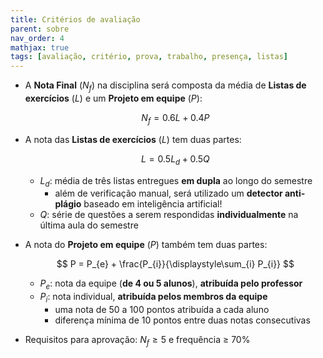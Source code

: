 ```yaml
---
title: Critérios de avaliação
parent: sobre
nav_order: 4
mathjax: true
tags: [avaliação, critério, prova, trabalho, presença, listas]
---
```


- A **Nota Final** ($N_{f}$) na disciplina será composta da média de **Listas de exercícios** ($L$) e um **Projeto em equipe** ($P$):

    $$ N_{f} = 0.6 L + 0.4 P $$
- A nota das **Listas de exercícios** ($L$) tem duas partes:

    $$ L = 0.5 L_{d} + 0.5 Q $$

  - $L_{d}$: média de três listas entregues **em dupla** ao longo do semestre
    - além de verificação manual, será utilizado um **detector anti-plágio** baseado em inteligência artificial!
  - $Q$:  série de questões a serem respondidas **individualmente** na última aula do semestre
- A nota do **Projeto em equipe** ($P$) também tem duas partes:

    $$ P = P_{e} + \frac{P_{i}}{\displaystyle\sum_{i} P_{i}} $$

  - $P_e$: nota da equipe (**de 4 ou 5 alunos**), **atribuída pelo professor**
  - $P_i$: nota individual, **atribuída pelos membros da equipe**
    - uma nota de 50 a 100 pontos atribuída a cada aluno
    - diferença mínima de 10 pontos entre duas notas consecutivas
- Requisitos para aprovação: $N_f \ge 5$ e frequência $\ge$ 70%
